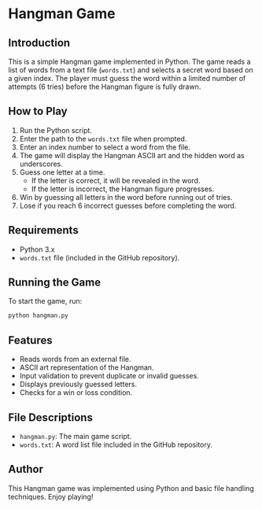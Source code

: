 # Hangman Game

## Introduction
This is a simple Hangman game implemented in Python. The game reads a list of words from a text file (`words.txt`) and selects a secret word based on a given index. The player must guess the word within a limited number of attempts (6 tries) before the Hangman figure is fully drawn.

## How to Play
1. Run the Python script.
2. Enter the path to the `words.txt` file when prompted.
3. Enter an index number to select a word from the file.
4. The game will display the Hangman ASCII art and the hidden word as underscores.
5. Guess one letter at a time.
   - If the letter is correct, it will be revealed in the word.
   - If the letter is incorrect, the Hangman figure progresses.
6. Win by guessing all letters in the word before running out of tries.
7. Lose if you reach 6 incorrect guesses before completing the word.

## Requirements
- Python 3.x
- `words.txt` file (included in the GitHub repository).

## Running the Game
To start the game, run:
```sh
python hangman.py
```

## Features
- Reads words from an external file.
- ASCII art representation of the Hangman.
- Input validation to prevent duplicate or invalid guesses.
- Displays previously guessed letters.
- Checks for a win or loss condition.

## File Descriptions
- `hangman.py`: The main game script.
- `words.txt`: A word list file included in the GitHub repository.

## Author
This Hangman game was implemented using Python and basic file handling techniques. Enjoy playing!

